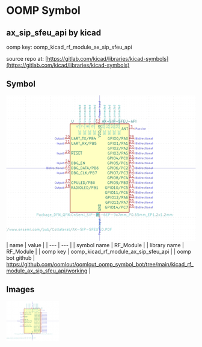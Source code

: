 # OOMP Symbol  
## ax_sip_sfeu_api  by kicad  
  
oomp key: oomp_kicad_rf_module_ax_sip_sfeu_api  
  
source repo at: [https://gitlab.com/kicad/libraries/kicad-symbols](https://gitlab.com/kicad/libraries/kicad-symbols)  
## Symbol  
  
[![working.png](working_600.png)](working.png)  
| name | value | 
| --- | --- | 
| symbol name | RF_Module | 
| library name | RF_Module | 
| oomp key | oomp_kicad_rf_module_ax_sip_sfeu_api | 
| oomp bot github | https://github.com/oomlout/oomlout_oomp_symbol_bot/tree/main/kicad_rf_module_ax_sip_sfeu_api/working | 
## Images  
  
[![working.png](working_140.png)](working.png)  

